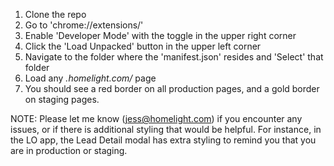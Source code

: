 1. Clone the repo
2. Go to 'chrome://extensions/'
3. Enable 'Developer Mode' with the toggle in the upper right corner
4. Click the 'Load Unpacked' button in the upper left corner
5. Navigate to the folder where the 'manifest.json' resides and 'Select' that folder
6. Load any *.homelight.com/* page
7. You should see a red border on all production pages, and a gold border on staging pages.

NOTE: Please let me know (jess@homelight.com) if you encounter any issues, or if there is additional styling that would be helpful. For instance, in the LO app, the Lead Detail modal has extra styling to remind you that you are in production or staging. 
